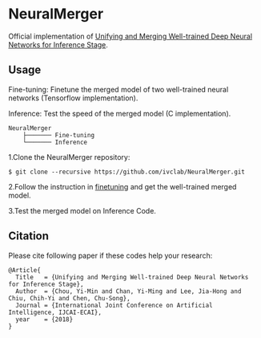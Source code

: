 # NeuralMerger
Official implementation of [Unifying and Merging Well-trained Deep Neural Networks for Inference Stage](https://arxiv.org/abs/1805.04980).

## Usage
Fine-tuning: Finetune the merged model of two well-trained neural networks (Tensorflow implementation).
  
Inference: Test the speed of the merged model (C implementation).

    NeuralMerger
        ├─────── Fine-tuning
        └─────── Inference


1.Clone the NeuralMerger repository:

    $ git clone --recursive https://github.com/ivclab/NeuralMerger.git


2.Follow the instruction in [finetuning](https://github.com/ivclab/NeuralMerger/tree/master/Fine-tuning) and get the well-trained merged model.
  

3.Test the merged model on Inference Code.


## Citation
Please cite following paper if these codes help your research:

    @Article{
      Title   = {Unifying and Merging Well-trained Deep Neural Networks for Inference Stage},
      Author  = {Chou, Yi-Min and Chan, Yi-Ming and Lee, Jia-Hong and Chiu, Chih-Yi and Chen, Chu-Song}, 
      Journal = {International Joint Conference on Artificial Intelligence, IJCAI-ECAI},
      year    = {2018}
    }

